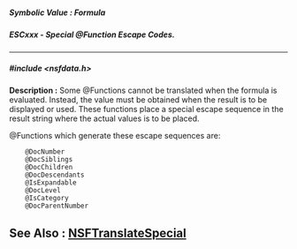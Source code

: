 ##### Symbolic Value : Formula
##### ESCxxx - Special @Function Escape Codes.
---
##### #include <nsfdata.h>
**Description :**
Some @Functions cannot be translated when the formula is evaluated.  Instead, 
the value must be obtained when the result is to be displayed or used.  These 
functions place a special escape sequence in the result string where the actual 
values is to be placed.

@Functions which generate these escape sequences are:

        @DocNumber
        @DocSiblings
        @DocChildren
        @DocDescendants
        @IsExpandable
        @DocLevel
        @IsCategory
        @DocParentNumber

**See Also :**
[NSFTranslateSpecial](D:/md_files/NSFTranslateSpecial.md)
---
